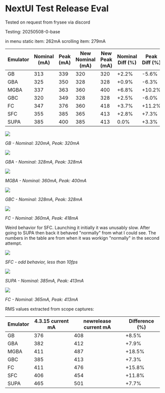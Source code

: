 # NextUI Test Release Eval

Tested on request from frysee via discord

Testing: 20250508-0-base

in menu static item: 262mA
scrolling item: 279mA


| Emulator | Nominal (mA) | Peak (mA) | New Nominal (mA) | New Peak (mA) | Nominal Diff (%) | Peak Diff (%) |
|----------|--------------|-----------|------------------|---------------|------------------|---------------|
| GB       | 313          | 339       | 320              | 320           | +2.2%            | -5.6%         |
| GBA      | 325          | 350       | 328              | 328           | +0.9%            | -6.3%         |
| MGBA     | 337          | 363       | 360              | 400           | +6.8%            | +10.2%        |
| GBC      | 320          | 349       | 328              | 328           | +2.5%            | -6.0%         |
| FC       | 347          | 376       | 360              | 418           | +3.7%            | +11.2%        |
| SFC      | 355          | 385       | 365              | 413           | +2.8%            | +7.3%         |
| SUPA     | 385          | 400       | 385              | 413           | 0.0%             | +3.3%         |

<img src="images/newrelease/newrelease_gb.png" />

*GB - Nominal: 320mA, Peak: 320mA*

<img src="images/newrelease/newrelease_gba.png" />

*GBA - Nominal: 328mA, Peak: 328mA*

<img src="images/newrelease/newrelease_mgba.png" />

*MGBA - Nominal: 360mA, Peak: 400mA*

<img src="images/newrelease/newrelease_gbc.png" />

*GBC - Nominal: 328mA, Peak: 328mA*

<img src="images/newrelease/newrelease_fc.png" />

*FC - Nominal: 360mA, Peak: 418mA*

Weird behavior for SFC. Launching it initially it was unusably slow.  After going to SUPA then back it behaved "normally" from what I could see.  The numbers in the table are from when it was workign "normally" in the second attempt.

<img src="images/newrelease/newrelease_sfc1.png" />

*SFC - odd behavior, less than 10fps*

<img src="images/newrelease/newrelease_supa.png" />

*SUPA - Nominal: 385mA, Peak: 413mA*

<img src="images/newrelease/newrelease_sfc2.png" />

*FC - Nominal: 365mA, Peak: 413mA*


RMS values extracted from scope captures:

| Emulator | 4.3.15 current mA | newrelease current mA | Difference (%) |
|----------|-------------------|----------------------|----------------|
| GB       | 376               | 408                  | +8.5%          |
| GBA      | 382               | 412                  | +7.9%          |
| MGBA     | 411               | 487                  | +18.5%         |
| GBC      | 385               | 413                  | +7.3%          |
| FC       | 411               | 476                  | +15.8%         |
| SFC      | 406               | 454                  | +11.8%         |
| SUPA     | 465               | 501                  | +7.7%          |

